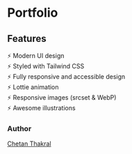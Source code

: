 # Portfolio

## Features

⚡️ Modern UI design \
⚡️ Styled with Tailwind CSS\
⚡️ Fully responsive and accessible design\
⚡️ Lottie animation\
⚡️ Responsive images (srcset & WebP)\
⚡️ Awesome illustrations

### Author

[Chetan Thakral](https://github.com/chetan-2002)

